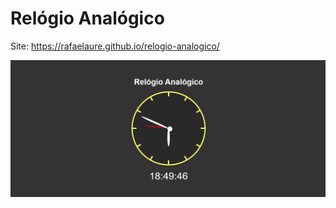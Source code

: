 # Relógio Analógico


Site:
https://rafaelaure.github.io/relogio-analogico/

<img src="relogio analogico.png">

